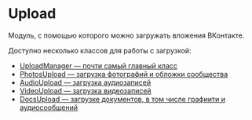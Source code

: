 # Upload
Модуль, с помощью которого можно загружать вложения ВКонтакте.

Доступно несколько классов для работы с загрузкой:
* [UploadManager — почти самый главный класс](manager.md)
* [PhotosUpload — загрузка фотографий и обложки сообщества](photos.md)
* [AudioUpload — загрузка аудиозаписей](audio.md)
* [VideoUpload — загрузка видеозаписей](video.md)
* [DocsUpload — загрузке документов, в том числе графиити и аудиосообщений](docs.md)